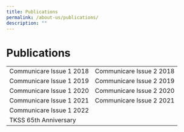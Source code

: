 ```yaml
---
title: Publications
permalink: /about-us/publications/
description: ""
---
```

# Publications

|                          |                          |
|--------------------------|--------------------------|
| Communicare Issue 1 2018 | Communicare Issue 2 2018 |
| Communicare Issue 1 2019 | Communicare Issue 2 2019 |
| Communicare Issue 1 2020 | Communicare Issue 2 2020 |
| Communicare Issue 1 2021 | Communicare Issue 2 2021 |
| Communicare Issue 1 2022 |                          |
|   TKSS 65th Anniversary  |                          |